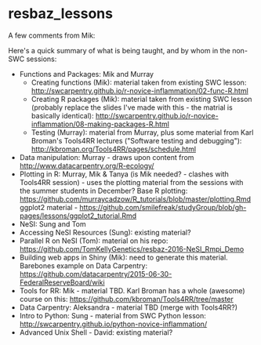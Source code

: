 # resbaz_lessons

A few comments from Mik:

Here's a quick summary of what is being taught, and by whom in the non-SWC sessions:
 - Functions and Packages: Mik and Murray
   - Creating functions (Mik): material taken from existing SWC lesson: http://swcarpentry.github.io/r-novice-inflammation/02-func-R.html
   - Creating R packages (Mik): material taken from existing SWC lesson (probably replace the slides I've made with this - the matrial is basically identical): http://swcarpentry.github.io/r-novice-inflammation/08-making-packages-R.html
   - Testing (Murray): material from Murray, plus some material from Karl Broman's Tools4RR lectures ("Software testing and debugging"): http://kbroman.org/Tools4RR/pages/schedule.html 
 - Data manipulation: Murray - draws upon content from http://www.datacarpentry.org/R-ecology/
 - Plotting in R: Murray, Mik & Tanya (is Mik needed? - clashes with Tools4RR session) - uses the plotting material from the sessions with the summer students in December?  Base R plotting: https://github.com/murraycadzow/R_tutorials/blob/master/plotting.Rmd
   ggplot2 material - https://github.com/smilefreak/studyGroup/blob/gh-pages/lessons/ggplot2_tutorial.Rmd
 - NeSI: Sung and Tom
  - Accessing NeSI Resources (Sung): existing material?
  - Parallel R on NeSI (Tom): material on his repo: https://github.com/TomKellyGenetics/resbaz-2016-NeSI_Rmpi_Demo
 - Building web apps in Shiny (Mik): need to generate this material.  Barebones example on Data Carpentry: https://github.com/datacarpentry/2015-06-30-FederalReserveBoard/wiki
 - Tools for RR: Mik - material TBD.  Karl Broman has a whole (awesome) course on this: https://github.com/kbroman/Tools4RR/tree/master
 - Data Carpentry: Aleksandra - material TBD (merge with Tools4RR?)
 - Intro to Python: Sung - material from SWC Python lesson: http://swcarpentry.github.io/python-novice-inflammation/
 - Advanced Unix Shell - David: existing material?
